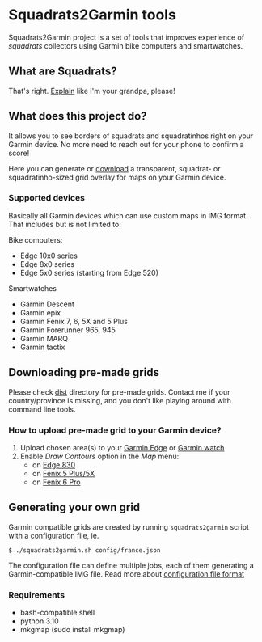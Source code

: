 # Squadrats2Garmin tools
Squadrats2Garmin project is a set of tools that improves experience of _squadrats_ collectors using Garmin bike computers and smartwatches.

## What are Squadrats?
That's right. [Explain](https://squadrats.com/explain) like I'm your grandpa, please!

## What does this project do?
It allows you to see borders of squadrats and squadratinhos right on your Garmin device. 
No more need to reach out for your phone to confirm a score! 

Here you can generate or [download](dist/README.md) a transparent, squadrat- or squadratinho-sized grid overlay for maps on your Garmin device.

### Supported devices
Basically all Garmin devices which can use custom maps in IMG format. That includes but is not limited to:

Bike computers:
- Edge 10x0 series
- Edge 8x0 series
- Edge 5x0 series (starting from Edge 520)

Smartwatches
- Garmin Descent
- Garmin epix
- Garmin Fenix 7, 6, 5X and 5 Plus
- Garmin Forerunner 965, 945
- Garmin MARQ
- Garmin tactix

## Downloading pre-made grids
Please check [dist](dist) directory for pre-made grids.
Contact me if your country/province is missing, and you don't like playing around with command line tools.

### How to upload pre-made grid to your Garmin device?

1. Upload chosen area(s) to your [Garmin Edge](https://www.dcrainmaker.com/2019/08/how-to-install-free-maps-on-your-garmin-edge.html) or [Garmin watch](https://www.dcrainmaker.com/2019/08/how-to-installing-free-maps-on-your-garmin-fenix-5-plus-forerunner-945-or-marq-series-watch.html)
2. Enable _Draw Contours_ option in the _Map_ menu:
    - on [Edge 830](https://www8.garmin.com/manuals/webhelp/edge830/EN-US/GUID-2ADCD0D5-D5CB-4C29-9ACB-EE8BA1FDCC64.html)
    - on [Fenix 5 Plus/5X](https://www8.garmin.com/manuals/webhelp/fenix5plus/EN-US/GUID-60C3B7A5-51ED-4E4D-A2DC-8578234EF279.html)
    - on [Fenix 6 Pro](https://www8.garmin.com/manuals/webhelp/fenix66s6xpro/EN-US/GUID-1EC71AD3-CBE2-47A6-9759-B3188923C7BF.html)

## Generating your own grid
Garmin compatible grids are created by running `squadrats2garmin` script with a configuration file, ie.
```console
$ ./squadrats2garmin.sh config/france.json
```
The configuration file can define multiple jobs, each of them generating a Garmin-compatible IMG file. 
Read more about [configuration file format](config/README.md)  

### Requirements
- bash-compatible shell
- python 3.10
- mkgmap (sudo install mkgmap)

<!--
## Notes
### Getting the POLY file
- use https://www.openstreetmap.org/ to identify relation id of your area (ie. for województwo pomorskie it will be https://www.openstreetmap.org/relation/130975)
- use http://polygons.openstreetmap.fr/index.py?id=130975 to download the POLY file (different levels of detail are available)


### Polygon clipping
- convex polygon (wypukły)
- concave polygon (wklęsły)
- [Point in polygon](https://en.wikipedia.org/wiki/Point_in_polygon)
- [Line clipping](https://en.wikipedia.org/wiki/Line_clipping)
- [Weiler–Atherton clipping algorithm](https://en.wikipedia.org/wiki/Weiler%E2%80%93Atherton_clipping_algorithm)
- [Sutherland–Hodgman clipping algorithm](https://en.wikipedia.org/wiki/Sutherland%E2%80%93Hodgman_algorithm) (convex only)
- [Vatti clipping algorithm](https://en.wikipedia.org/wiki/Vatti_clipping_algorithm)
- [Greiner–Hormann clipping algorithm](https://en.wikipedia.org/wiki/Greiner%E2%80%93Hormann_clipping_algorithm)
-->